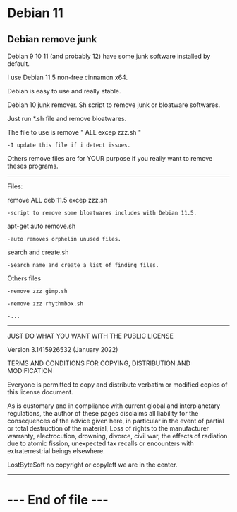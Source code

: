 # Debian 11

Debian remove junk
--------------------------------------------------------------------

Debian 9 10 11 (and probably 12) have some junk software installed by default.

I use Debian 11.5 non-free cinnamon x64.

Debian is easy to use and really stable.

Debian 10 junk remover. Sh script to remove junk or bloatware softwares.

Just run *.sh file and remove bloatwares.

The file to use is remove " ALL excep zzz.sh "

	-I update this file if i detect issues.


Others remove files are for YOUR purpose if you really want to remove theses programs.

--------------------------------------------------------------------

Files:

remove ALL deb 11.5 excep zzz.sh

	-script to remove some bloatwares includes with Debian 11.5.

apt-get auto remove.sh

	-auto removes orphelin unused files.

search and create.sh

	-Search name and create a list of finding files.

Others files

	-remove zzz gimp.sh

	-remove zzz rhythmbox.sh

	-...

--------------------------------------------------------------------

JUST DO WHAT YOU WANT WITH THE PUBLIC LICENSE

Version 3.1415926532 (January 2022)

TERMS AND CONDITIONS FOR COPYING, DISTRIBUTION AND MODIFICATION
   
Everyone is permitted to copy and distribute verbatim or modified copies of
this license document.

As is customary and in compliance with current global and interplanetary
regulations, the author of these pages disclaims all liability for the
consequences of the advice given here, in particular in the event of partial
or total destruction of the material, Loss of rights to the manufacturer
warranty, electrocution, drowning, divorce, civil war, the effects of radiation
due to atomic fission, unexpected tax recalls or encounters with
extraterrestrial beings elsewhere.

LostByteSoft no copyright or copyleft we are in the center.

--------------------------------------------------------------------
# --- End of file ---
